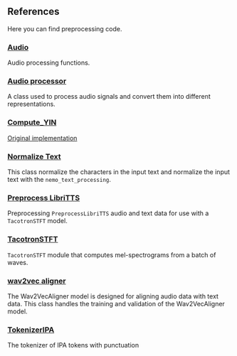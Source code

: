 ## References

Here you can find preprocessing code.

### [Audio](audio.md)

Audio processing functions.

### [Audio processor](./audio_processor.md)
A class used to process audio signals and convert them into different representations.

### [Compute_YIN](./compute_yin.md)

[Original implementation](https://github.com/NVIDIA/mellotron/blob/master/yin.py)

### [Normalize Text](./normalize_text.md)

This class normalize the characters in the input text and normalize the input text with the `nemo_text_processing`.

### [Preprocess LibriTTS](./preprocess_libritts.md)

Preprocessing `PreprocessLibriTTS` audio and text data for use with a `TacotronSTFT` model.

### [TacotronSTFT](./tacotron_stft.md)

`TacotronSTFT` module that computes mel-spectrograms from a batch of waves.

### [wav2vec aligner](./wav2vec_aligner.md)

The Wav2VecAligner model is designed for aligning audio data with text data.
This class handles the training and validation of the Wav2VecAligner model.

### [TokenizerIPA](./tokenizer_ipa.md)

The tokenizer of IPA tokens with punctuation